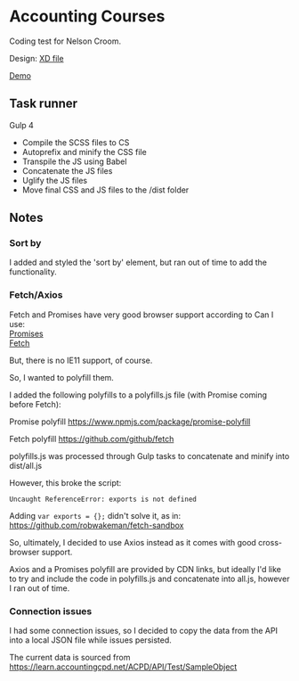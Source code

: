 # Accounting Courses

Coding test for Nelson Croom.

Design: [XD file](https://xd.adobe.com/view/e32b2883-a592-4385-4f5a-7fcefe945f8a-951a/screen/6481ffeb-3e29-41f2-9a7a-b25cf144a39d/Mobile)

[Demo](http://robwakemandev.com/accounting-courses/)

## Task runner

Gulp 4

- Compile the SCSS files to CS
- Autoprefix and minify the CSS file
- Transpile the JS using Babel
- Concatenate the JS files
- Uglify the JS files
- Move final CSS and JS files to the /dist folder

## Notes

### Sort by

I added and styled the 'sort by' element, but ran out of time to add the functionality.

### Fetch/Axios

Fetch and Promises have very good browser support according to Can I use:  
[Promises](https://caniuse.com/#search=promise)  
[Fetch](https://caniuse.com/#search=fetch)

But, there is no IE11 support, of course.

So, I wanted to polyfill them.

I added the following polyfills to a polyfills.js file (with Promise coming before Fetch):

Promise polyfill
https://www.npmjs.com/package/promise-polyfill

Fetch polyfill
https://github.com/github/fetch

polyfills.js was processed through Gulp tasks to concatenate and minify into dist/all.js

However, this broke the script:

`Uncaught ReferenceError: exports is not defined`

Adding `var exports = {};` didn't solve it, as in:  
https://github.com/robwakeman/fetch-sandbox

So, ultimately, I decided to use Axios instead as it comes with good cross-browser support.

Axios and a Promises polyfill are provided by CDN links, but ideally I'd like to try and include the code in polyfills.js and concatenate into all.js, however I ran out of time.

### Connection issues

I had some connection issues, so I decided to copy the data from the API into a local JSON file while issues persisted.

The current data is sourced from https://learn.accountingcpd.net/ACPD/API/Test/SampleObject
